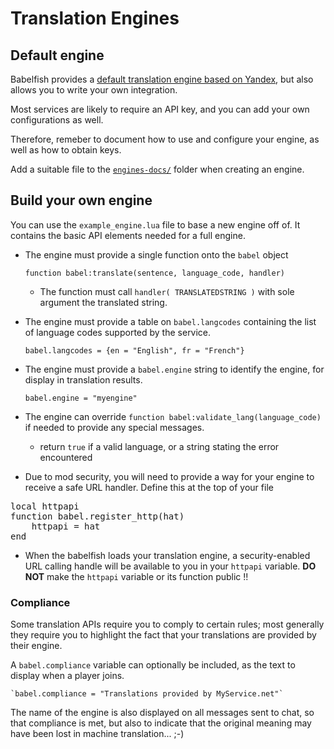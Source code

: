# Translation Engines

## Default engine

Babelfish provides a [default translation engine based on Yandex](engines-docs/Yandex.md), but also allows you to write your own integration.

Most services are likely to require an API key, and you can add your own configurations as well.

Therefore, remeber to document how to use and configure your engine, as well as how to obtain keys.

Add a suitable file to the [`engines-docs/`](engines-docs/) folder when creating an engine.

## Build your own engine

You can use the `example_engine.lua` file to base a new engine off of. It contains the basic API elements needed for a full engine.

* The engine must provide a single function onto the `babel` object

	`function babel:translate(sentence, language_code, handler)`


	* The function must call `handler( TRANSLATEDSTRING )` with sole argument the translated string.

* The engine must provide a table on `babel.langcodes` containing the list of language codes supported by the service.

	`babel.langcodes = {en = "English", fr = "French"}`

* The engine must provide a `babel.engine` string to identify the engine, for display in translation results.

	`babel.engine = "myengine"`

* The engine can override `function babel:validate_lang(language_code)` if needed to provide any special messages.
	* return `true` if a valid language, or a string stating the error encountered

* Due to mod security, you will need to provide a way for your engine to receive a safe URL handler. Define this at the top of your file

<pre>
local httpapi
function babel.register_http(hat)
	httpapi = hat
end
</pre>


* When the babelfish loads your translation engine, a security-enabled URL calling handle will be available to you in your `httpapi` variable. **DO NOT** make the `httpapi` variable or its function public !!

### Compliance

Some translation APIs require you to comply to certain rules; most generally they require you to highlight the fact that your translations are provided by their engine.

A `babel.compliance` variable can optionally be included, as the text to display when a player joins.

	`babel.compliance = "Translations provided by MyService.net"`

The name of the engine is also displayed on all messages sent to chat, so that compliance is met, but also to indicate that the original meaning may have been lost in machine translation... ;-)


